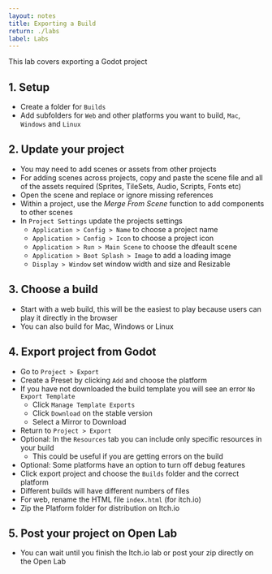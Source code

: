 ```yaml
---
layout: notes
title: Exporting a Build
return: ./labs
label: Labs
---
```


<!-- <iframe width="560" height="315" src="https://www.youtube.com/embed/?rel=0" frameborder="0" allowfullscreen></iframe> -->

This lab covers exporting a Godot project

## 1. Setup
- Create a folder for `Builds`
- Add subfolders for `Web` and other platforms you want to build, `Mac`, `Windows` and `Linux`

## 2. Update your project
- You may need to add scenes or assets from other projects
- For adding scenes across projects, copy and paste the scene file and all of the assets required (Sprites, TileSets, Audio, Scripts, Fonts etc)
- Open the scene and replace or ignore missing references
- Within a project, use the *Merge From Scene* function to add components to other scenes
- In `Project Settings` update the projects settings
	- `Application > Config > Name` to choose a project name
	- `Application > Config > Icon` to choose a project icon
	- `Application > Run > Main Scene` to choose the dfeault scene
	- `Application > Boot Splash > Image` to add a loading image
	- `Display > Window` set window width and size and Resizable

## 3. Choose a build
- Start with a web build, this will be the easiest to play because users can play it directly in the browser
- You can also build for Mac, Windows or Linux

## 4. Export project from Godot
- Go to `Project > Export`
- Create a Preset by clicking `Add` and choose the platform
- If you have not downloaded the build template you will see an error `No Export Template`
	- Click `Manage Template Exports`
	- Click `Download` on the stable version
	- Select a Mirror to Download
- Return to `Project > Export`
- Optional: In the `Resources` tab you can include only specific resources in your build
	- This could be useful if you are getting errors on the build
- Optional: Some platforms have an option to turn off debug features
- Click export project and choose the `Builds` folder and the correct platform
- Different builds will have different numbers of files
- For web, rename the HTML file `index.html` (for itch.io)
- Zip the Platform folder for distribution on Itch.io

## 5. Post your project on Open Lab
- You can wait until you finish the Itch.io lab or post your zip directly on the Open Lab